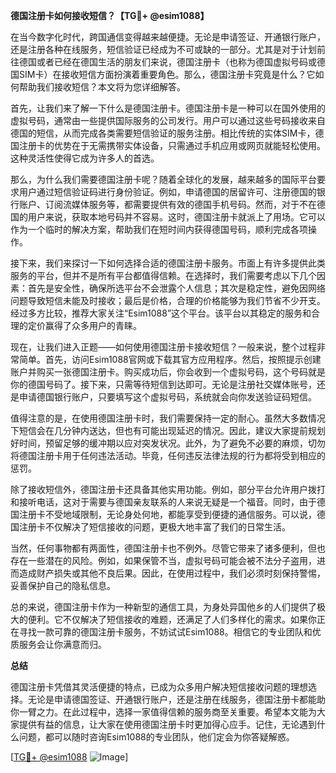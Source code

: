 **德国注册卡如何接收短信？【TG💪+ @esim1088】**

在当今数字化时代，跨国通信变得越来越便捷。无论是申请签证、开通银行账户，还是注册各种在线服务，短信验证已经成为不可或缺的一部分。尤其是对于计划前往德国或者已经在德国生活的朋友们来说，德国注册卡（也称为德国虚拟号码或德国SIM卡）在接收短信方面扮演着重要角色。那么，德国注册卡究竟是什么？它如何帮助我们接收短信？本文将为您详细解答。

首先，让我们来了解一下什么是德国注册卡。德国注册卡是一种可以在国外使用的虚拟号码，通常由一些提供国际服务的公司发行。用户可以通过这些号码接收来自德国的短信，从而完成各类需要短信验证的服务注册。相比传统的实体SIM卡，德国注册卡的优势在于无需携带实体设备，只需通过手机应用或网页就能轻松使用。这种灵活性使得它成为许多人的首选。

那么，为什么我们需要德国注册卡呢？随着全球化的发展，越来越多的国际平台要求用户通过短信验证码进行身份验证。例如，申请德国的居留许可、注册德国的银行账户、订阅流媒体服务等，都需要提供有效的德国手机号码。然而，对于不在德国的用户来说，获取本地号码并不容易。这时，德国注册卡就派上了用场。它可以作为一个临时的解决方案，帮助我们在短时间内获得德国号码，顺利完成各项操作。

接下来，我们来探讨一下如何选择合适的德国注册卡服务。市面上有许多提供此类服务的平台，但并不是所有平台都值得信赖。在选择时，我们需要考虑以下几个因素：首先是安全性，确保所选平台不会泄露个人信息；其次是稳定性，避免因网络问题导致短信未能及时接收；最后是价格，合理的价格能够为我们节省不少开支。经过多方比较，推荐大家关注“Esim1088”这个平台。该平台以其稳定的服务和合理的定价赢得了众多用户的青睐。

现在，让我们进入正题——如何使用德国注册卡接收短信？一般来说，整个过程非常简单。首先，访问Esim1088官网或下载其官方应用程序。然后，按照提示创建账户并购买一张德国注册卡。购买成功后，你会收到一个虚拟号码，这个号码就是你的德国号码了。接下来，只需等待短信到达即可。无论是注册社交媒体账号，还是申请德国银行账户，只要填写这个虚拟号码，系统就会向你发送验证码短信。

值得注意的是，在使用德国注册卡时，我们需要保持一定的耐心。虽然大多数情况下短信会在几分钟内送达，但也有可能出现延迟的情况。因此，建议大家提前规划好时间，预留足够的缓冲期以应对突发状况。此外，为了避免不必要的麻烦，切勿将德国注册卡用于任何违法活动。毕竟，任何违反法律法规的行为都将受到相应的惩罚。

除了接收短信外，德国注册卡还具备其他实用功能。例如，部分平台允许用户拨打和接听电话，这对于需要与德国亲友联系的人来说无疑是一个福音。同时，由于德国注册卡不受地域限制，无论身处何地，都能享受到便捷的通信服务。可以说，德国注册卡不仅解决了短信接收的问题，更极大地丰富了我们的日常生活。

当然，任何事物都有两面性，德国注册卡也不例外。尽管它带来了诸多便利，但也存在一些潜在的风险。例如，如果保管不当，虚拟号码可能会被不法分子盗用，进而造成财产损失或其他不良后果。因此，在使用过程中，我们必须时刻保持警惕，妥善保护自己的隐私信息。

总的来说，德国注册卡作为一种新型的通信工具，为身处异国他乡的人们提供了极大的便利。它不仅解决了短信接收的难题，还满足了人们多样化的需求。如果你正在寻找一款可靠的德国注册卡服务，不妨试试Esim1088。相信它的专业团队和优质服务会让你满意而归。

**总结**

德国注册卡凭借其灵活便捷的特点，已成为众多用户解决短信接收问题的理想选择。无论是申请德国签证、开通银行账户，还是注册在线服务，德国注册卡都能助你一臂之力。在此过程中，选择一家值得信赖的服务商至关重要。希望本文能为大家提供有益的信息，让大家在使用德国注册卡时更加得心应手。记住，无论遇到什么问题，都可以随时咨询Esim1088的专业团队，他们定会为你答疑解惑。

[[TG💪+ @esim1088](https://t.me/s/esim1088) ![Image](https://i.postimg.cc/4NQfJmqS/Snipaste-2025-05-13-00-14-12.png)]